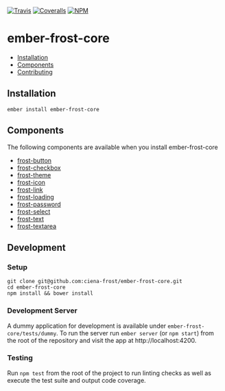 [ci-img]: https://img.shields.io/travis/ciena-frost/ember-frost-core.svg "Travis CI Build Status"
[ci-url]: https://travis-ci.org/ciena-frost/ember-frost-core

[cov-img]: https://img.shields.io/coveralls/ciena-frost/ember-frost-core.svg "Coveralls Code Coverage"
[cov-url]: https://coveralls.io/github/ciena-frost/ember-frost-core

[npm-img]: https://img.shields.io/npm/v/ember-frost-core.svg "NPM Version"
[npm-url]: https://www.npmjs.com/package/ember-frost-core

[![Travis][ci-img]][ci-url] [![Coveralls][cov-img]][cov-url] [![NPM][npm-img]][npm-url]

# ember-frost-core

 * [Installation](#installation)
 * [Components](#components)
 * [Contributing](#contributing)

## Installation
```
ember install ember-frost-core
```

## Components
The following components are available when you install ember-frost-core

* [frost-button](frost-button.md)
* [frost-checkbox](frost-checkbox.md)
* [frost-theme](frost-css.md)
* [frost-icon](frost-icons.md)
* [frost-link](frost-link.md)
* [frost-loading](frost-loading.md)
* [frost-password](frost-password.md)
* [frost-select](frost-select.md)
* [frost-text](frost-text.md)
* [frost-textarea](frost-textarea.md)


## Development
### Setup
```
git clone git@github.com:ciena-frost/ember-frost-core.git
cd ember-frost-core
npm install && bower install
```
### Development Server
A dummy application for development is available under `ember-frost-core/tests/dummy`.
To run the server run `ember server` (or `npm start`) from the root of the repository and
visit the app at http://localhost:4200.

### Testing
Run `npm test` from the root of the project to run linting checks as well as execute the test suite
and output code coverage.
